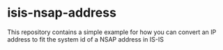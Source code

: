 # isis-nsap-address
This repository contains a simple example for how you can convert an IP address to fit the system id of a NSAP address in IS-IS
